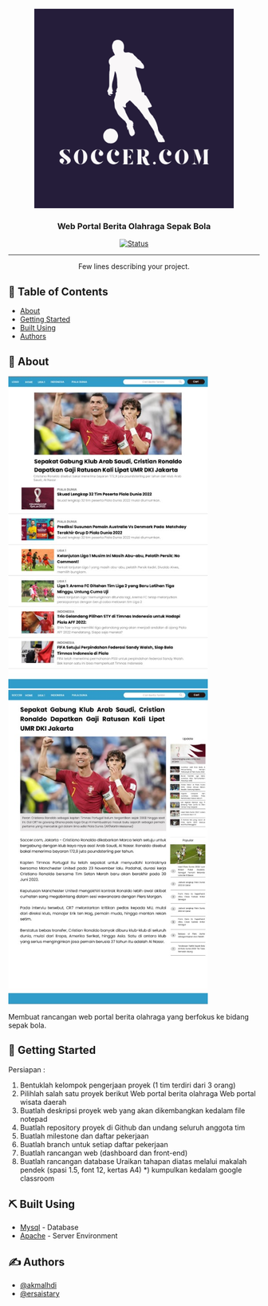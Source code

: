 <p align="center">
 <img width=400px height=400px src="https://github.com/akmalhdi/Web-Portal-Berita/blob/7743192eab58b6d315e059b4f790a2f5264eaabf/Assets/Soccer.com.png" alt="Logo Web"></a>
</p>

<h3 align="center">Web Portal Berita Olahraga Sepak Bola</h3>

<div align="center">

[![Status](https://img.shields.io/badge/status-active-success.svg)]()

</div>

---

<p align="center"> Few lines describing your project.
    <br> 
</p>

## 📝 Table of Contents

- [About](#about)
- [Getting Started](#getting_started)
- [Built Using](#built_using)
- [Authors](#authors)

## 🧐 About <a name = "about"></a>

<img width=400px src="https://github.com/akmalhdi/Web-Portal-Berita/blob/7743192eab58b6d315e059b4f790a2f5264eaabf/Assets/Dashboard.jpg" alt="Home web">
<img width=400px src="https://github.com/akmalhdi/Web-Portal-Berita/blob/7743192eab58b6d315e059b4f790a2f5264eaabf/Assets/Page%202.jpg" alt="Content web">

Membuat rancangan web portal berita olahraga yang berfokus ke bidang sepak bola.

## 🏁 Getting Started <a name = "getting_started"></a>

Persiapan :
1. Bentuklah kelompok pengerjaan proyek (1 tim terdiri dari 3 orang)
2. Pilihlah salah satu proyek berikut
Web portal berita olahraga
Web portal wisata daerah
3. Buatlah deskripsi proyek web yang akan dikembangkan kedalam file notepad
4. Buatlah repository proyek di Github dan undang seluruh anggota tim
5. Buatlah milestone dan daftar pekerjaan
6. Buatlah branch untuk setiap daftar pekerjaan
7. Buatlah rancangan web (dashboard dan front-end)
8. Buatlah rancangan database
Uraikan tahapan diatas melalui makalah pendek
(spasi 1.5, font 12, kertas A4) *) kumpulkan kedalam google classroom


## ⛏️ Built Using <a name = "built_using"></a>

- [Mysql](https://www.mysql.com/) - Database
- [Apache](https://httpd.apache.org/) - Server Environment

## ✍️ Authors <a name = "authors"></a>

- [@akmalhdi](https://github.com/akmalhdi) 
- [@ersaistary](https://github.com/ersaistary)
